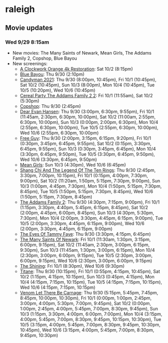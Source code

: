 # raleigh

## Movie updates
### Wed 9/29 8:15am
* New movies: The Many Saints of Newark, Mean Girls, The Addams Family 2, Copshop, Blue Bayou
* New screenings: 
    * [A Clockwork Orange 4k Restoration](https://drafthouse.com/raleigh/show/a-clockwork-orange-4k-restoration): Sat 10/2 (8:15pm)
    * [Blue Bayou](https://drafthouse.com/raleigh/show/blue-bayou): Thu 9/30 (2:10pm)
    * [Candyman 2021](https://drafthouse.com/raleigh/show/candyman-2021): Thu 9/30 (8:00pm, 10:45pm), Fri 10/1 (10:45pm), Sat 10/2 (10:45pm), Sun 10/3 (8:00pm), Mon 10/4 (10:45pm), Tue 10/5 (10:20pm), Wed 10/6 (10:45pm)
    * [Cereal Party The Addams Family 2 2](https://drafthouse.com/raleigh/show/cereal-party-the-addams-family-2-2): Fri 10/1 (11:55am), Sat 10/2 (5:30pm)
    * [Copshop](https://drafthouse.com/raleigh/show/copshop): Thu 9/30 (2:45pm)
    * [Dear Evan Hansen](https://drafthouse.com/raleigh/show/dear-evan-hansen): Thu 9/30 (3:00pm, 6:30pm, 9:55pm), Fri 10/1 (11:45am, 2:30pm, 6:30pm, 10:00pm), Sat 10/2 (11:00am, 2:55pm, 6:30pm, 10:00pm), Sun 10/3 (0:00pm, 2:00pm, 6:30pm), Mon 10/4 (2:55pm, 6:30pm, 10:00pm), Tue 10/5 (2:55pm, 6:30pm, 10:00pm), Wed 10/6 (2:55pm, 6:30pm, 10:00pm)
    * [Free Guy](https://drafthouse.com/raleigh/show/free-guy): Thu 9/30 (2:00pm, 3:15pm, 6:15pm, 9:20pm), Fri 10/1 (0:30pm, 3:45pm, 6:45pm, 9:55pm), Sat 10/2 (0:15pm, 3:30pm, 6:45pm, 9:55pm), Sun 10/3 (0:30pm, 3:45pm, 6:45pm), Mon 10/4 (3:30pm, 6:45pm, 9:50pm), Tue 10/5 (3:30pm, 6:45pm, 9:50pm), Wed 10/6 (3:30pm, 6:45pm, 9:50pm)
    * [Mean Girls](https://drafthouse.com/raleigh/show/mean-girls): Sun 10/3 (4:30pm), Wed 10/6 (6:45pm)
    * [Shang Chi And The Legend Of The Ten Rings](https://drafthouse.com/raleigh/show/shang-chi-and-the-legend-of-the-ten-rings): Thu 9/30 (2:45pm, 3:30pm, 7:00pm, 10:15pm), Fri 10/1 (0:15pm, 4:00pm, 7:30pm, 9:00pm), Sat 10/2 (11:20am, 1:50pm, 5:15pm, 7:30pm, 9:00pm), Sun 10/3 (1:00pm, 4:45pm, 7:30pm), Mon 10/4 (1:50pm, 5:15pm, 7:30pm, 8:45pm), Tue 10/5 (1:50pm, 5:15pm, 7:30pm, 8:45pm), Wed 10/6 (1:50pm, 5:15pm, 7:30pm, 8:45pm)
    * [The Addams Family 2](https://drafthouse.com/raleigh/show/the-addams-family-2): Thu 9/30 (4:30pm, 7:15pm, 9:00pm), Fri 10/1 (1:15pm, 3:30pm, 4:40pm, 5:45pm, 6:15pm, 8:45pm), Sat 10/2 (2:00pm, 4:45pm, 6:00pm, 8:45pm), Sun 10/3 (4:30pm, 5:30pm, 7:30pm), Mon 10/4 (2:00pm, 3:30pm, 4:45pm, 6:15pm, 9:00pm), Tue 10/5 (2:00pm, 3:30pm, 4:45pm, 6:15pm, 9:00pm), Wed 10/6 (2:00pm, 3:30pm, 4:45pm, 6:15pm, 9:00pm)
    * [The Eyes Of Tammy Faye](https://drafthouse.com/raleigh/show/the-eyes-of-tammy-faye): Thu 9/30 (3:30pm, 4:15pm, 6:45pm)
    * [The Many Saints Of Newark](https://drafthouse.com/raleigh/show/the-many-saints-of-newark): Fri 10/1 (11:30am, 1:30pm, 3:15pm, 6:00pm, 9:15pm), Sat 10/2 (11:45am, 2:30pm, 3:00pm, 6:15pm, 9:30pm), Sun 10/3 (11:45am, 1:30pm, 3:00pm, 6:15pm), Mon 10/4 (2:30pm, 3:00pm, 6:00pm, 9:15pm), Tue 10/5 (2:30pm, 3:00pm, 6:00pm, 9:15pm), Wed 10/6 (2:30pm, 3:00pm, 6:00pm, 9:15pm)
    * [The Shining](https://drafthouse.com/raleigh/show/the-shining): Fri 10/1 (8:30pm), Wed 10/6 (9:30pm)
    * [Titane](https://drafthouse.com/raleigh/show/titane): Thu 9/30 (10:15pm), Fri 10/1 (0:55pm, 4:15pm, 10:45pm), Sat 10/2 (1:15pm, 4:15pm, 10:15pm), Sun 10/3 (0:45pm, 4:15pm), Mon 10/4 (4:15pm, 7:15pm, 10:15pm), Tue 10/5 (4:15pm, 7:15pm, 10:15pm), Wed 10/6 (4:15pm, 7:15pm, 10:15pm)
    * [Venom Let There Be Carnage](https://drafthouse.com/raleigh/show/venom-let-there-be-carnage): Thu 9/30 (5:15pm, 5:45pm, 7:45pm, 8:45pm, 10:00pm, 10:30pm), Fri 10/1 (0:00pm, 1:00pm, 2:45pm, 3:00pm, 4:00pm, 5:30pm, 7:00pm, 9:45pm), Sat 10/2 (0:00pm, 1:00pm, 2:45pm, 4:00pm, 5:45pm, 7:00pm, 8:30pm, 9:45pm), Sun 10/3 (1:15pm, 3:30pm, 4:00pm, 6:00pm, 7:00pm), Mon 10/4 (3:15pm, 4:00pm, 5:45pm, 7:00pm, 8:30pm, 9:45pm, 10:15pm, 10:30pm), Tue 10/5 (3:15pm, 4:00pm, 5:45pm, 7:00pm, 8:30pm, 9:45pm, 10:30pm, 10:45pm), Wed 10/6 (3:15pm, 4:00pm, 5:45pm, 7:00pm, 8:30pm, 9:45pm, 10:30pm)

